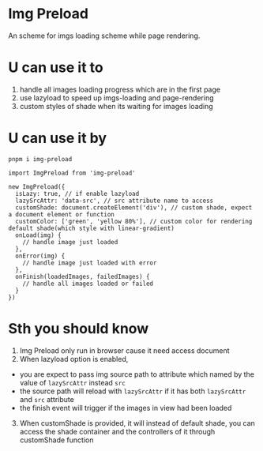 # Img Preload
An scheme for imgs loading scheme while page rendering.
# U can use it to
1. handle all images loading progress which are in the first page
2. use lazyload to speed up imgs-loading and page-rendering
3. custom styles of shade when its waiting for images loading

# U can use it by

```
pnpm i img-preload
```

```
import ImgPreload from 'img-preload'

new ImgPreload({
  isLazy: true, // if enable lazyload
  lazySrcAttr: 'data-src', // src attribute name to access
  customShade: document.createElement('div'), // custom shade, expect a document element or function
  customColor: ['green', 'yellow 80%'], // custom color for rendering default shade(which style with linear-gradient)
  onLoad(img) {
    // handle image just loaded
  },
  onError(img) {
    // handle image just loaded with error
  },
  onFinish(loadedImages, failedImages) {
    // handle all images loaded or failed
  }
})
```
# Sth you should know
1. Img Preload only run in browser cause it need access document
2. When lazyload option is enabled, 
- you are expect to pass img source path to attribute which named by the value of `lazySrcAttr` instead `src`
- the source path will reload with `lazySrcAttr` if it has both `lazySrcAttr` and `src` attribute
- the finish event will trigger if the images in view had been loaded
3. When customShade is provided, it will instead
of default shade, you can access the shade container and the controllers of it through customShade function